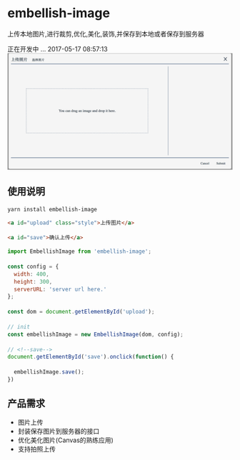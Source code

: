 # embellish-image
上传本地图片,进行裁剪,优化,美化,装饰,并保存到本地或者保存到服务器

正在开发中 ... 2017-05-17 08:57:13
![Upload Image](./src/images/upload.png)

## 使用说明
```
yarn install embellish-image
```
```html
<a id="upload" class="style">上传图片</a>

<a id="save">确认上传</a>
```

```js
import EmbellishImage from 'embellish-image';

const config = {
  width: 400,
  height: 300,
  serverURL: 'server url here.'
};

const dom = document.getElementById('upload');

// init
const embellishImage = new EmbellishImage(dom, config);

// <!--save-->
document.getElementById('save').onclick(function() {

  embellishImage.save();
})
```

## 产品需求
- 图片上传
- 封装保存图片到服务器的接口
- 优化美化图片(Canvas的熟练应用)
- 支持拍照上传